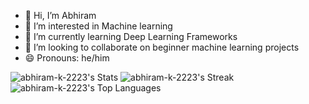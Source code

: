 - 👋 Hi, I’m Abhiram
- 👀 I’m interested in Machine learning
- 🌱 I’m currently learning Deep Learning Frameworks
- 💞️ I’m looking to collaborate on beginner machine learning projects
- 😄 Pronouns: he/him

![abhiram-k-2223's Stats](https://github-readme-stats.vercel.app/api?username=abhiram-k-2223&theme=gotham&show_icons=true&hide_border=true&count_private=true)
![abhiram-k-2223's Streak](https://github-readme-streak-stats.herokuapp.com/?user=abhiram-k-2223&theme=gotham&hide_border=true)
![abhiram-k-2223's Top Languages](https://github-readme-stats.vercel.app/api/top-langs/?username=abhiram-k-2223&theme=gotham&show_icons=true&hide_border=true&layout=compact)
